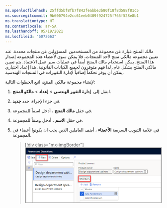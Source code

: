 ```yaml
---
ms.openlocfilehash: 25ffd5bf8fb7f842feabbe3b80f18f8d588f81c5
ms.sourcegitcommit: 9b600794e2cc61eeb0409f924725f765f528e8b1
ms.translationtype: HT
ms.contentlocale: ar-SA
ms.lasthandoff: 05/19/2021
ms.locfileid: "6072663"
---
```

مالك المنتج عبارة عن مجموعة من المستخدمين المسؤولين عن منتجات محددة. عند تعيين مجموعة مالكي منتج لأحد المنتجات، فلا يمكن سوى لأعضاء هذه المجموعة إصدار هذا المنتج. يمكن استخدام مالك المنتج أيضاً في عمليات سير عمل الاعتماد. يتم تعيين مالكي المنتج بشكل عام، لذا فهم متوفرون لجميع الكيانات القانونية. هذا إعداد اختياري يمكن أن يوفر تحكماً إضافياً لإدارة التغييرات في المنتجات الهندسية.

لإنشاء مجموعة مالكي المنتج، اتبع الخطوات التالية:

1. انتقل إلى  **إدارة التغيير الهندسي** > **إعداد** > **مالكو المنتج**.

1. في جزء الإجراء، حدد **جديد**.

1. في حقل **مالك المنتج** ، أدخل اسماً للمجموعة.

1. في حقل **الاسم** ، أدخل وصفاً للمجموعة.

1. في علامة التبويب السريعة **الأعضاء** ، أضف العاملين الذين يجب ان يكونوا أعضاء في المجموعة.

    > [!div class="mx-imgBorder"]
    > [![لقطة شاشة لصفحة مالكي المنتج، مع تحديد خزائن قسم التصميم.](../media/product-owner-groups.png)](../media/product-owner-groups.png#lightbox)
